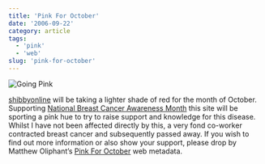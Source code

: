 ```yaml
---
title: 'Pink For October'
date: '2006-09-22'
category: article
tags:
  - 'pink'
  - 'web'
slug: 'pink-for-october'
---
```


![Going Pink](/images/2006/pink.jpg)

[shibbyonline](https://adamchamberlin.info/ 'shibbyonline') will be taking a lighter shade of red for the month of October. Supporting [National Breast Cancer Awareness Month](https://nbcam.org/ 'N.B.C.A.M.') this site will be sporting a pink hue to try to raise support and knowledge for this disease. Whilst I have not been affected directly by this, a very fond co-worker contracted breast cancer and subsequently passed away. If you wish to find out more information or also show your support, please drop by Matthew Oliphant’s [Pink For October](https://www.pinkforoctober.org 'Pink For October') web metadata.
